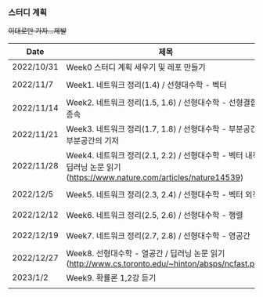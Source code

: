 
### 스터디 계획
~~이대로만 가자…제발~~

| Date | 제목 | Tags |
| --- | --- | --- |
| 2022/10/31 | Week0 스터디 계획 세우기 및 레포 만들기 |  |
| 2022/11/7 | Week1. 네트워크 정리(1.4) / 선형대수학 - 벡터 | `CS`, `Mathematics` |
| 2022/11/14 | Week2. 네트워크 정리(1.5, 1.6) / 선형대수학 - 선형결합/종속 | `CS`, `Mathematics` |
| 2022/11/21 | Week3. 네트워크 정리(1.7, 1.8) / 선형대수학 - 부분공간/부분공간의 기저 | `CS`, `Mathematics` |
| 2022/11/28 | Week4. 네트워크 정리(2.1, 2.2) / 선형대수학 - 벡터 내적 / 딥러닝 논문 읽기(https://www.nature.com/articles/nature14539) | `CS`, `Mathematics`, `AI` |
| 2022/12/5 | Week5. 네트워크 정리(2.3, 2.4) / 선형대수학 - 벡터 외적 | `CS`, `Mathematics` |
| 2022/12/12 | Week6. 네트워크 정리(2.5, 2.6) / 선형대수학 - 행렬 | `CS`, `Mathematics` |
| 2022/12/19 | Week7. 네트워크 정리(2.7, 2.8) / 선형대수학 - 영공간 | `CS`, `Mathematics` |
| 2022/12/27 | Week8. 선형대수학 - 열공간 / 딥러닝 논문 읽기(http://www.cs.toronto.edu/~hinton/absps/ncfast.pdf) | `CS`, `Mathematics` |
| 2023/1/2 | Week9. 확률론 1,2강 듣기 | `Mathematics` |
|  |  |  |

